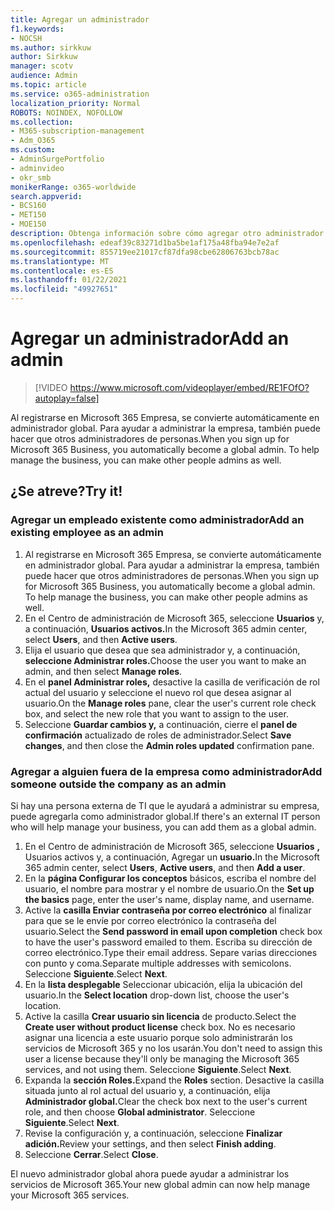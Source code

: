 ```yaml
---
title: Agregar un administrador
f1.keywords:
- NOCSH
ms.author: sirkkuw
author: Sirkkuw
manager: scotv
audience: Admin
ms.topic: article
ms.service: o365-administration
localization_priority: Normal
ROBOTS: NOINDEX, NOFOLLOW
ms.collection:
- M365-subscription-management
- Adm_O365
ms.custom:
- AdminSurgePortfolio
- adminvideo
- okr_smb
monikerRange: o365-worldwide
search.appverid:
- BCS160
- MET150
- MOE150
description: Obtenga información sobre cómo agregar otro administrador.
ms.openlocfilehash: edeaf39c83271d1ba5be1af175a48fba94e7e2af
ms.sourcegitcommit: 855719ee21017cf87dfa98cbe62806763bcb78ac
ms.translationtype: MT
ms.contentlocale: es-ES
ms.lasthandoff: 01/22/2021
ms.locfileid: "49927651"
---
```

# <a name="add-an-admin"></a><span data-ttu-id="d8c55-103">Agregar un administrador</span><span class="sxs-lookup"><span data-stu-id="d8c55-103">Add an admin</span></span>

> [!VIDEO https://www.microsoft.com/videoplayer/embed/RE1FOfO?autoplay=false]

<span data-ttu-id="d8c55-104">Al registrarse en Microsoft 365 Empresa, se convierte automáticamente en administrador global. Para ayudar a administrar la empresa, también puede hacer que otros administradores de personas.</span><span class="sxs-lookup"><span data-stu-id="d8c55-104">When you sign up for Microsoft 365 Business, you automatically become a global admin. To help manage the business, you can make other people admins as well.</span></span> 

## <a name="try-it"></a><span data-ttu-id="d8c55-105">¿Se atreve?</span><span class="sxs-lookup"><span data-stu-id="d8c55-105">Try it!</span></span>

### <a name="add-an-existing-employee-as-an-admin"></a><span data-ttu-id="d8c55-106">Agregar un empleado existente como administrador</span><span class="sxs-lookup"><span data-stu-id="d8c55-106">Add an existing employee as an admin</span></span>

1. <span data-ttu-id="d8c55-107">Al registrarse en Microsoft 365 Empresa, se convierte automáticamente en administrador global. Para ayudar a administrar la empresa, también puede hacer que otros administradores de personas.</span><span class="sxs-lookup"><span data-stu-id="d8c55-107">When you sign up for Microsoft 365 Business, you automatically become a global admin. To help manage the business, you can make other people admins as well.</span></span> 
1. <span data-ttu-id="d8c55-108">En el Centro de administración de Microsoft 365, seleccione **Usuarios** y, a continuación, **Usuarios activos.**</span><span class="sxs-lookup"><span data-stu-id="d8c55-108">In the Microsoft 365 admin center, select **Users**, and then **Active users**.</span></span>
1. <span data-ttu-id="d8c55-109">Elija el usuario que desea que sea administrador y, a continuación, **seleccione Administrar roles.**</span><span class="sxs-lookup"><span data-stu-id="d8c55-109">Choose the user you want to make an admin, and then select **Manage roles**.</span></span>
1. <span data-ttu-id="d8c55-110">En el **panel Administrar roles,** desactive la casilla de verificación de rol actual del usuario y seleccione el nuevo rol que desea asignar al usuario.</span><span class="sxs-lookup"><span data-stu-id="d8c55-110">On the **Manage roles** pane, clear the user's current role check box, and select the new role that you want to assign to the user.</span></span>
1. <span data-ttu-id="d8c55-111">Seleccione **Guardar cambios y,** a continuación, cierre el **panel de confirmación** actualizado de roles de administrador.</span><span class="sxs-lookup"><span data-stu-id="d8c55-111">Select **Save changes**, and then close the **Admin roles updated** confirmation pane.</span></span>

### <a name="add-someone-outside-the-company-as-an-admin"></a><span data-ttu-id="d8c55-112">Agregar a alguien fuera de la empresa como administrador</span><span class="sxs-lookup"><span data-stu-id="d8c55-112">Add someone outside the company as an admin</span></span>

<span data-ttu-id="d8c55-113">Si hay una persona externa de TI que le ayudará a administrar su empresa, puede agregarla como administrador global.</span><span class="sxs-lookup"><span data-stu-id="d8c55-113">If there's an external IT person who will help manage your business, you can add them as a global admin.</span></span>

1. <span data-ttu-id="d8c55-114">En el Centro de administración de Microsoft 365, seleccione **Usuarios** **,** Usuarios activos y, a continuación, Agregar un **usuario.**</span><span class="sxs-lookup"><span data-stu-id="d8c55-114">In the Microsoft 365 admin center, select **Users**, **Active users**, and then **Add a user**.</span></span>
1. <span data-ttu-id="d8c55-115">En la **página Configurar los conceptos** básicos, escriba el nombre del usuario, el nombre para mostrar y el nombre de usuario.</span><span class="sxs-lookup"><span data-stu-id="d8c55-115">On the **Set up the basics** page, enter the user's name, display name, and username.</span></span>
1. <span data-ttu-id="d8c55-116">Active la **casilla Enviar contraseña por correo electrónico** al finalizar para que se le envíe por correo electrónico la contraseña del usuario.</span><span class="sxs-lookup"><span data-stu-id="d8c55-116">Select the **Send password in email upon completion** check box to have the user's password emailed to them.</span></span> <span data-ttu-id="d8c55-117">Escriba su dirección de correo electrónico.</span><span class="sxs-lookup"><span data-stu-id="d8c55-117">Type their email address.</span></span> <span data-ttu-id="d8c55-118">Separe varias direcciones con punto y coma.</span><span class="sxs-lookup"><span data-stu-id="d8c55-118">Separate multiple addresses with semicolons.</span></span> <span data-ttu-id="d8c55-119">Seleccione **Siguiente**.</span><span class="sxs-lookup"><span data-stu-id="d8c55-119">Select **Next**.</span></span>
1. <span data-ttu-id="d8c55-120">En la **lista desplegable** Seleccionar ubicación, elija la ubicación del usuario.</span><span class="sxs-lookup"><span data-stu-id="d8c55-120">In the **Select location** drop-down list, choose the user's location.</span></span>
1. <span data-ttu-id="d8c55-121">Active la casilla **Crear usuario sin licencia** de producto.</span><span class="sxs-lookup"><span data-stu-id="d8c55-121">Select the **Create user without product license** check box.</span></span> <span data-ttu-id="d8c55-122">No es necesario asignar una licencia a este usuario porque solo administrarán los servicios de Microsoft 365 y no los usarán.</span><span class="sxs-lookup"><span data-stu-id="d8c55-122">You don't need to assign this user a license because they'll only be managing the Microsoft 365 services, and not using them.</span></span> <span data-ttu-id="d8c55-123">Seleccione **Siguiente**.</span><span class="sxs-lookup"><span data-stu-id="d8c55-123">Select **Next**.</span></span>
1. <span data-ttu-id="d8c55-124">Expanda la **sección Roles.**</span><span class="sxs-lookup"><span data-stu-id="d8c55-124">Expand the **Roles** section.</span></span> <span data-ttu-id="d8c55-125">Desactive la casilla situada junto al rol actual del usuario y, a continuación, elija **Administrador global.**</span><span class="sxs-lookup"><span data-stu-id="d8c55-125">Clear the check box next to the user's current role, and then choose **Global administrator**.</span></span> <span data-ttu-id="d8c55-126">Seleccione **Siguiente**.</span><span class="sxs-lookup"><span data-stu-id="d8c55-126">Select **Next**.</span></span>
1. <span data-ttu-id="d8c55-127">Revise la configuración y, a continuación, seleccione **Finalizar adición.**</span><span class="sxs-lookup"><span data-stu-id="d8c55-127">Review your settings, and then select **Finish adding**.</span></span>
1. <span data-ttu-id="d8c55-128">Seleccione **Cerrar**.</span><span class="sxs-lookup"><span data-stu-id="d8c55-128">Select **Close**.</span></span>

<span data-ttu-id="d8c55-129">El nuevo administrador global ahora puede ayudar a administrar los servicios de Microsoft 365.</span><span class="sxs-lookup"><span data-stu-id="d8c55-129">Your new global admin can now help manage your Microsoft 365 services.</span></span>